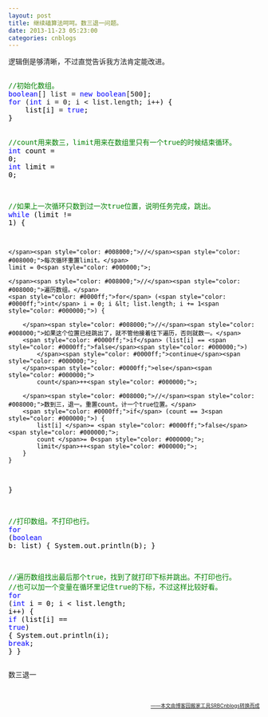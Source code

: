 ```yaml
---
layout: post
title: 继续磕算法呵呵。数三退一问题。
date: 2013-11-23 05:23:00
categories: cnblogs
---
```


<p>逻辑倒是够清晰，不过直觉告诉我方法肯定能改进。</p>
<div class="cnblogs_code" onclick="cnblogs_code_show('92b3dd9f-1442-4e52-9425-1ad89aaa3db6')"><img id="code_img_closed_92b3dd9f-1442-4e52-9425-1ad89aaa3db6" class="code_img_closed" src="http://images.cnblogs.com/OutliningIndicators/ContractedBlock.gif" alt="" /><img id="code_img_opened_92b3dd9f-1442-4e52-9425-1ad89aaa3db6" class="code_img_opened" style="display: none;" onclick="cnblogs_code_hide('92b3dd9f-1442-4e52-9425-1ad89aaa3db6',event)" src="http://images.cnblogs.com/OutliningIndicators/ExpandedBlockStart.gif" alt="" />
<div id="cnblogs_code_open_92b3dd9f-1442-4e52-9425-1ad89aaa3db6" class="cnblogs_code_hide">
<pre><span style="color: #008000;">//</span><span style="color: #008000;">初始化数组。</span>
<span style="color: #0000ff;">boolean</span>[] list = <span style="color: #0000ff;">new</span> <span style="color: #0000ff;">boolean</span>[500<span style="color: #000000;">];
</span><span style="color: #0000ff;">for</span> (<span style="color: #0000ff;">int</span> i = 0; i &lt; list.length; i++<span style="color: #000000;">) {
    list[i] </span>= <span style="color: #0000ff;">true</span><span style="color: #000000;">;
}

</span><span style="color: #008000;">//</span><span style="color: #008000;">count用来数三，limit用来在数组里只有一个true的时候结束循环。</span>
<span style="color: #0000ff;">int</span> count = 0<span style="color: #000000;">;
</span><span style="color: #0000ff;">int</span> limit = 0<span style="color: #000000;">;

</span><span style="color: #008000;">//</span><span style="color: #008000;">如果上一次循环只数到过一次true位置，说明任务完成，跳出。</span>
<span style="color: #0000ff;">while</span> (limit != 1<span style="color: #000000;">) {
    
    </span><span style="color: #008000;">//</span><span style="color: #008000;">每次循环重置limit。</span>
    limit = 0<span style="color: #000000;">;
    
    </span><span style="color: #008000;">//</span><span style="color: #008000;">遍历数组。</span>
    <span style="color: #0000ff;">for</span> (<span style="color: #0000ff;">int</span> i = 0; i &lt; list.length; i += 1<span style="color: #000000;">) {
        
        </span><span style="color: #008000;">//</span><span style="color: #008000;">如果这个位置已经跳出了，就不管他接着往下遍历，否则就数一。</span>
        <span style="color: #0000ff;">if</span> (list[i] == <span style="color: #0000ff;">false</span><span style="color: #000000;">)
            </span><span style="color: #0000ff;">continue</span><span style="color: #000000;">;
        </span><span style="color: #0000ff;">else</span><span style="color: #000000;">
            count</span>++<span style="color: #000000;">;
        
        </span><span style="color: #008000;">//</span><span style="color: #008000;">数到三，退一。重置count。计一个true位置。</span>
        <span style="color: #0000ff;">if</span> (count == 3<span style="color: #000000;">) {
            list[i] </span>= <span style="color: #0000ff;">false</span><span style="color: #000000;">;
            count </span>= 0<span style="color: #000000;">;
            limit</span>++<span style="color: #000000;">;
        }
    }
}

</span><span style="color: #008000;">//</span><span style="color: #008000;">打印数组。不打印也行。</span>
<span style="color: #0000ff;">for</span> (<span style="color: #0000ff;">boolean</span><span style="color: #000000;"> b: list) {
    System.out.println(b);
}

</span><span style="color: #008000;">//</span><span style="color: #008000;">遍历数组找出最后那个true，找到了就打印下标并跳出。不打印也行。
</span><span style="color: #008000;">//</span><span style="color: #008000;">也可以加一个变量在循环里记住true的下标，不过这样比较好看。</span>
<span style="color: #0000ff;">for</span> (<span style="color: #0000ff;">int</span> i = 0; i &lt; list.length; i++<span style="color: #000000;">) {
    </span><span style="color: #0000ff;">if</span> (list[i] == <span style="color: #0000ff;">true</span><span style="color: #000000;">) {
        System.out.println(i);
        </span><span style="color: #0000ff;">break</span><span style="color: #000000;">;
    }
}</span></pre>
</div>
<span class="cnblogs_code_collapse">数三退一</span></div>
<p>&nbsp;</p>

<div align=right><a href="https://github.com/mlxy"><font size=1>——本文由博客园搬家工具SRBCnblogs转换而成</font></a></div>